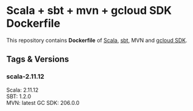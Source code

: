 # Scala + sbt + mvn + gcloud SDK Dockerfile

This repository contains **Dockerfile** of [Scala](http://www.scala-lang.org), [sbt](http://www.scala-sbt.org), MVN and [gcloud SDK](https://cloud.google.com/sdk/).

## Tags & Versions
### scala-2.11.12
Scala:  2.11.12   
SBT:    1.2.0   
MVN:    latest
GC SDK: 206.0.0   